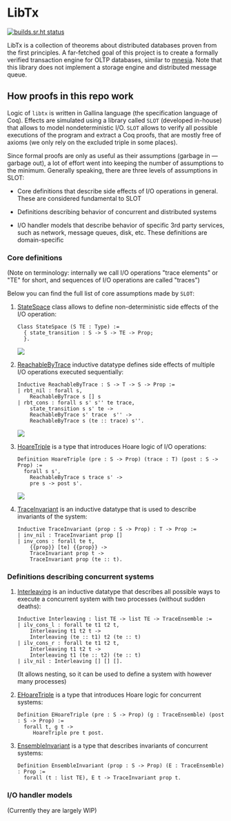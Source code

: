 # LibTx

[![builds.sr.ht status](https://builds.sr.ht/~k32/libtx.svg)](https://builds.sr.ht/~k32/libtx?)

LibTx is a collection of theorems about distributed databases proven
from the first principles. A far-fetched goal of this project is to
create a formally verified transaction engine for OLTP databases,
similar to [mnesia](http://erlang.org/doc/man/mnesia.html). Note that
this library does not implement a storage engine and distributed
message queue.

## How proofs in this repo work

Logic of `libtx` is written in Gallina language (the specification
language of Coq). Effects are simulated using a library called `SLOT`
(developed in-house) that allows to model nondeterministic I/O. `SLOT`
allows to verify all possible executions of the program and extract a
Coq proofs, that are mostly free of axioms (we only rely on the
excluded triple in some places).

Since formal proofs are only as useful as their assumptions (garbage
in — garbage out), a lot of effort went into keeping the number of
assumptions to the minimum. Generally speaking, there are three levels
of assumptions in SLOT:

 - Core definitions that describe side effects of I/O operations in
   general. These are considered fundamental to SLOT

 - Definitions describing behavior of concurrent and distributed
   systems

 - I/O handler models that describe behavior of specific 3rd party
   services, such as network, message queues, disk, etc. These
   definitions are domain-specific

### Core definitions

(Note on terminology: internally we call I/O operations "trace
elements" or "TE" for short, and sequences of I/O operations are
called "traces")

Below you can find the full list of core assumptions made by `SLOT`:

1) [StateSpace](https://git.sr.ht/~k32/libtx/tree/master/theories/SLOT/Hoare.v)
    class allows to define non-deterministic side effects of the I/O operation:

   ```coq
   Class StateSpace (S TE : Type) :=
     { state_transition : S -> S -> TE -> Prop;
     }.
   ```

   ![](https://git.sr.ht/~k32/libtx/blob/master/doc/state_space.png)

2) [ReachableByTrace](https://git.sr.ht/~k32/libtx/tree/master/theories/SLOT/Hoare.v)
    inductive datatype defines side effects of multiple I/O operations executed
    sequentially:

   ```coq
   Inductive ReachableByTrace : S -> T -> S -> Prop :=
   | rbt_nil : forall s,
       ReachableByTrace s [] s
   | rbt_cons : forall s s' s'' te trace,
       state_transition s s' te ->
       ReachableByTrace s' trace  s'' ->
       ReachableByTrace s (te :: trace) s''.
   ```

   ![](https://git.sr.ht/~k32/libtx/blob/master/doc/long_step.png)

3) [HoareTriple](https://git.sr.ht/~k32/libtx/tree/master/theories/SLOT/Hoare.v)
    is a type that introduces Hoare logic of I/O operations:

   ```coq
   Definition HoareTriple (pre : S -> Prop) (trace : T) (post : S -> Prop) :=
     forall s s',
       ReachableByTrace s trace s' ->
       pre s -> post s'.
    ```

   ![](https://git.sr.ht/~k32/libtx/blob/master/doc/hoare.png)

4) [TraceInvariant](https://git.sr.ht/~k32/libtx/tree/master/theories/SLOT/Hoare.v)
    is an inductive datatype that is used to describe invariants of the system:

    ```coq
    Inductive TraceInvariant (prop : S -> Prop) : T -> Prop :=
    | inv_nil : TraceInvariant prop []
    | inv_cons : forall te t,
        {{prop}} [te] {{prop}} ->
        TraceInvariant prop t ->
        TraceInvariant prop (te :: t).
    ```

### Definitions describing concurrent systems

1) [Interleaving](https://git.sr.ht/~k32/libtx/tree/master/theories/SLOT/Ensemble.v)
   is an inductive datatype that describes all possible ways to execute a concurrent
   system with two processes (without sudden deaths):

    ```coq
    Inductive Interleaving : list TE -> list TE -> TraceEnsemble :=
    | ilv_cons_l : forall te t1 t2 t,
        Interleaving t1 t2 t ->
        Interleaving (te :: t1) t2 (te :: t)
    | ilv_cons_r : forall te t1 t2 t,
        Interleaving t1 t2 t ->
        Interleaving t1 (te :: t2) (te :: t)
    | ilv_nil : Interleaving [] [] [].
    ```

    (It allows nesting, so it can be used to define a system with however many processes)

2) [EHoareTriple](https://git.sr.ht/~k32/libtx/tree/master/theories/SLOT/Ensemble.v)
    is a type that introduces Hoare logic for concurrent systems:

    ```coq
    Definition EHoareTriple (pre : S -> Prop) (g : TraceEnsemble) (post : S -> Prop) :=
      forall t, g t ->
         HoareTriple pre t post.
    ```

3) [EnsembleInvariant](https://git.sr.ht/~k32/libtx/tree/master/theories/SLOT/Ensemble.v)
    is a type that describes invariants of concurrent systems:

    ```coq
    Definition EnsembleInvariant (prop : S -> Prop) (E : TraceEnsemble) : Prop :=
      forall (t : list TE), E t -> TraceInvariant prop t.
    ```

### I/O handler models

(Currently they are largely WIP)
